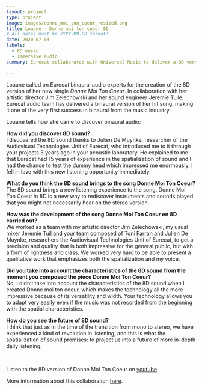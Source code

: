 ```yaml
---
layout: project
type: project
image: images/donne_moi_ton_coeur_resized.png
title: Louane - Donne moi ton coeur 8D
# All dates must be YYYY-MM-DD format!
date: 2020-07-03
labels:
  - 8D music
  - Immersive audio
summary: Eurecat collaborated with Universal Music to deliver a 8D version of Louane's single Donne Moi Ton Coeur.

---
```


Louane called on Eurecat binaural audio experts for the creation of the 8D version of her new single *Donne Moi Ton Coeur*. In collaboration with her artistic director Jim Zelechowski and her sound engineer Jeremie Tuile, Eurecat audio team has delivered a binaural version of her hit song, making it one of the very first success in binaural from the music industry.
<br />

Louane tells how she came to discover binaural audio:
<br />

**How did you discover 8D sound?**
<br />
I discovered the 8D sound thanks to Julien De Muynke, researcher of the Audiovisual Technologies Unit of Eurecat, who introduced me to it through your projects 3 years ago in your acoustic laboratory. He explained to me that Eurecat had 15 years of experience in the spatialization of sound and I had the chance to test the dummy head which impressed me enormously. I fell in love with this new listening opportunity immediately.
<br />

**What do you think the 8D sound brings to the song Donne Moi Ton Coeur?**
<br />
The 8D sound brings a new listening experience to the song. Donne Moi Ton Coeur in 8D is a new way to rediscover instruments and sounds played that you might not necessarily hear on the stereo version.
<br />

**How was the development of the song Donne Moi Ton Coeur en 8D carried out?**
<br />
We worked as a team with my artistic director Jim Zelechowski, my usual mixer Jeremie Tuil and your team composed of Toni Farran and Julien De Muynke, researchers the Audiovisual Technologies Unit of Eurecat, to get a precision and quality that is both impressive for the general public, but with a form of lightness and class. We worked very hard to be able to present a qualitative work that emphasizes both the spatialization and my voice.
<br />

**Did you take into account the characteristics of the 8D sound from the moment you composed the piece Donne Moi Ton Coeur?**
<br />
No, I didn’t take into account the characteristics of the 8D sound when I created Donne moi ton coeur, which makes the technology all the more impressive because of its versatility and width. Your technology allows you to adapt very easily even if the music was not recorded from the beginning with the spatial characteristics.
<br />

**How do you see the future of 8D sound?**
<br />
I think that just as in the time of the transition from mono to stereo, we have experienced a kind of revolution in listening, and this is what the spatialization of sound promises: to project us into a future of more in-depth daily listening.

<br />

Listen to the 8D version of Donne Moi Ton Coeur on [youtube](https://www.youtube.com/watch?v=xYZ0Yp0zhO4).

More information about this collaboration [here](https://eurecat.org/3daudio/).
